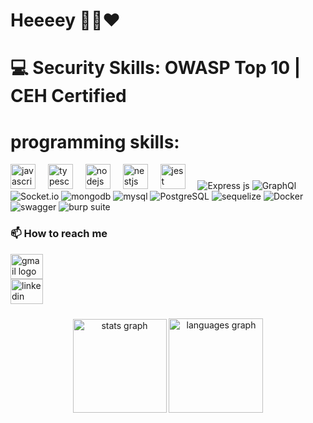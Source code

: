 ###
<h1 align="left">Heeeey 🙋‍♂️❤</h1>

<h1 align="left">💻 Security Skills: OWASP Top 10 | CEH Certified</h1>

<h1 align="left">programming skills:</h1>

<div display="flex">
<img src="https://cdn.jsdelivr.net/gh/devicons/devicon/icons/javascript/javascript-original.svg" height="40" alt="javascript logo"  />
<img width="12" />
<img src="https://cdn.jsdelivr.net/gh/devicons/devicon/icons/typescript/typescript-original.svg" height="40" alt="typescript logo"  />
<img width="12" />
<img src="https://cdn.jsdelivr.net/gh/devicons/devicon/icons/nodejs/nodejs-original.svg" height="40" alt="nodejs logo"  />
<img width="12" />
<img src="https://cdn.jsdelivr.net/gh/devicons/devicon/icons/nestjs/nestjs-original.svg" height="40" alt="nestjs logo"  />
<img width="12" />
<img src="https://cdn.jsdelivr.net/gh/devicons/devicon/icons/jest/jest-plain.svg" height="40" alt="jest logo"
<img src="https://cdn.jsdelivr.net/gh/devicons/devicon/icons/Express/Express-original.svg" height="40" alt="Express js logo"  />
<img width="12" />
<img src="https://img.shields.io/badge/Express%20js-000000?style=for-the-badge&logo=express&logoColor=white" alt="Express js"/>
<img src="https://img.shields.io/badge/GraphQl-E10098?style=for-the-badge&logo=graphql&logoColor=white"alt="GraphQl"/>
<img src="https://img.shields.io/badge/Socket.io-010101?&style=for-the-badge&logo=Socket.io&logoColor=white"alt="Socket.io"/>
<img src="https://img.shields.io/badge/MongoDB-4EA94B?style=for-the-badge&logo=mongodb&logoColor=white" alt="mongodb"/>
<img src="https://img.shields.io/badge/MySQL-005C84?style=for-the-badge&logo=mysql&logoColor=white" alt="mysql"/>
<img src="https://img.shields.io/badge/PostgreSQL-316192?style=for-the-badge&logo=postgresql&logoColor=white" alt="PostgreSQL"/>
<img src="https://img.shields.io/badge/Sequelize-52B0E7?style=for-the-badge&logo=Sequelize&logoColor=white" alt="sequelize"/>
<img src="https://img.shields.io/badge/Docker-2CA5E0?style=for-the-badge&logo=docker&logoColor=white" alt="Docker"/>
<img src="https://img.shields.io/badge/Swagger-85EA2D?style=for-the-badge&logo=Swagger&logoColor=white" alt="swagger"/>
<img src="https://img.shields.io/badge/burpsuite-FF6633?style=for-the-badge&logo=burpsuite&logoColor=white" alt="burp suite"/>

### 📫 How to reach me
<div align="left">
  <a href="mailto:navid.bahrami201@gmail.com">
    <img src="https://raw.githubusercontent.com/maurodesouza/profile-readme-generator/master/src/assets/icons/social/gmail/default.svg" 
         width="52" 
         height="40" 
         alt="gmail logo" />
  </a>
</div>
<a href="https://www.linkedin.com/in/navid-bahrami-403810335" target="_blank" rel="noreferrer">
  <img src="https://raw.githubusercontent.com/maurodesouza/profile-readme-generator/master/src/assets/icons/social/linkedin/default.svg" 
       width="52" 
       height="40" 
       alt="linkedin logo" />
</a>

###

<div align="center">
  <img src="https://github-readme-stats.vercel.app/api?username=naweex&hide_title=false&hide_rank=false&show_icons=true&include_all_commits=true&count_private=true&disable_animations=false&theme=dracula&locale=en&hide_border=false&order=1" height="150" alt="stats graph"  />
  <img src="https://github-readme-stats.vercel.app/api/top-langs?username=naweex&locale=en&hide_title=false&layout=compact&card_width=320&langs_count=6&theme=rose_pine&hide_border=false&order=2" height="151" alt="languages graph"  />
</div>

###
